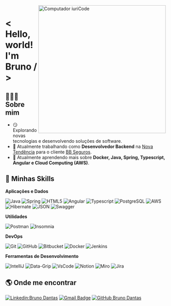 <img src="https://raw.githubusercontent.com/MicaelliMedeiros/micaellimedeiros/master/image/computer-illustration.png" min-width="400px" max-width="400px" width="400px" align="right" alt="Computador iuriCode">

# < Hello, world! I'm Bruno / >

## 🧔🏾‍♂️ **Sobre mim**

- 😏 Explorando novas tecnologias e desenvolvendo soluções de software.
- 💼 Atualmente trabalhando como **Desenvolvedor Backend** na <a href="https://www.ntendencia.com.br">Nova Tendência</a> para o cliente <a href="https://www.bbseguros.com.br/quem-somos">BB Seguros</a>.
- 🌱 Atualmente aprendendo mais sobre **Docker, Java, Spring, Typescript, Angular e Cloud Computing (AWS)**.

## 🚀 Minhas Skills

**Aplicações e Dados**

![Java](https://img.shields.io/badge/Java-ED8B00?style=flat&logo=openJdk&logoColor=white)
![Spring](https://img.shields.io/badge/Spring-6DB33F?style=flat&logo=spring&logoColor=white)
![HTML5](https://img.shields.io/badge/HTML-239120?style=flat&logo=html5&logoColor=white)
![Angular](https://img.shields.io/badge/Angular-DD0031?style=flat&logo=angular&logoColor=white)
![Typescript](https://img.shields.io/badge/Typescript-00C7B7?style=flat&logo=typescript&logoColor=white)
![PostgreSQL](https://img.shields.io/badge/PostgreSQL-316192?style=flat&logo=postgresql&logoColor=white)
![AWS](https://img.shields.io/badge/-AWS-232F3E?style=flat&logo=amazon-aws&logoColor=white)
![Hibernate](https://img.shields.io/badge/Hibernate-017AD7?style=flat&logo=hibernate&logoColor=white)
![JSON](https://img.shields.io/badge/JSON-333333?style=flat&logo=json)
![Swagger](https://img.shields.io/badge/-Swagger/OpenAPI-3955A3?style=flat&logo=swagger&logoColor=white)

**Utilidades**

![Postman](https://img.shields.io/badge/-Postman-333333?style=flat&logo=postman)
![Insomnia](https://img.shields.io/badge/-Insomnia-563D7C?style=flat&logo=insomnia)

**DevOps**

![Git](https://img.shields.io/badge/-Git-E34F26?style=flat&logo=git&logoColor=white)
![GitHub](https://img.shields.io/badge/-GitHub-7B42BC?style=flat&logo=github)
![Bitbucket](https://img.shields.io/badge/-Bitbucket-017AD7?style=flat&logo=bitbucket&logoColor=white)
![Docker](https://img.shields.io/badge/-Docker-FFFFFF?style=flat&logo=docker)
![Jenkins](https://img.shields.io/badge/-Jenkins-D33833?style=flat&logo=jenkins&logoColor=white)

**Ferramentas de Desenvolvimento**

![IntelliJ](https://img.shields.io/badge/-IntelliJ-35495E?style=flat&logo=intellij-idea&logoColor=white)
![Data-Grip](https://img.shields.io/badge/-Data%20Grip-092E20?style=flat&logo=datagrip&logoColor=white)
![VsCode](https://img.shields.io/badge/-VSCode-017AD7?style=flat&logo=visual-studio-code&logoColor=white)
![Notion](https://img.shields.io/badge/-Notion-003791?style=flat&logo=notion&logoColor=white)
![Miro](https://img.shields.io/badge/-Miro-EA2046?style=flat&logo=miro&logoColor=white)
![Jira](https://img.shields.io/badge/-Jira-1DAEFF?style=flat&logo=jira&logoColor=white)


## 🌎 Onde me encontrar 

[![Linkedin:Bruno Dantas](https://img.shields.io/badge/-Bruno%20Dantas-blue?style=flat-square&logo=Linkedin&logoColor=white&link=https://www.linkedin.com/in/bruno-dantas-/)](https://www.linkedin.com/in/bruno-dantas-/)
[![Gmail Badge](https://img.shields.io/badge/-brunoodantas7@gmail.com-D14836?style=flat-square&logo=Gmail&logoColor=white&link=mailto:brunoodantas7@gmail.com)](mailto:brunoodantas7@gmail.com)
[![GitHub Bruno Dantas]( https://img.shields.io/github/followers/brunobd7?label=follow&style=social)](https://github.com/brunobd7)
